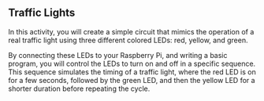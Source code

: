 ## Traffic Lights

In this activity, you will create a simple circuit that mimics the operation of a real traffic light using three different colored LEDs: red, yellow, and green.

 By connecting these LEDs to your Raspberry Pi, and writing a basic program, you will control the LEDs to turn on and off in a specific sequence. This sequence simulates the timing of a traffic light, where the red LED is on for a few seconds, followed by the green LED, and then the yellow LED for a shorter duration before repeating the cycle.

